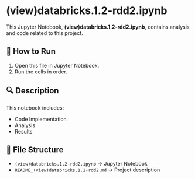 # (view)databricks.1.2-rdd2.ipynb

This Jupyter Notebook, **(view)databricks.1.2-rdd2.ipynb**, contains analysis and code related to this project.

## 📌 How to Run
1. Open this file in Jupyter Notebook.
2. Run the cells in order.

## 🔍 Description
This notebook includes:
- Code Implementation
- Analysis
- Results

## 📂 File Structure
- `(view)databricks.1.2-rdd2.ipynb` → Jupyter Notebook
- `README_(view)databricks.1.2-rdd2.md` → Project description

